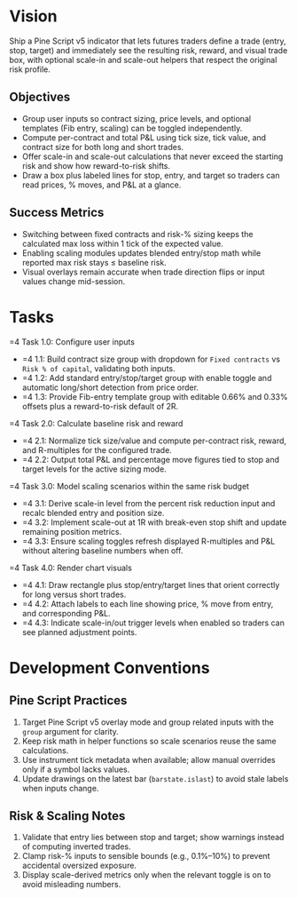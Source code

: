 # Vision
Ship a Pine Script v5 indicator that lets futures traders define a trade (entry, stop, target) and immediately see the resulting risk, reward, and visual trade box, with optional scale-in and scale-out helpers that respect the original risk profile.

## Objectives
- Group user inputs so contract sizing, price levels, and optional templates (Fib entry, scaling) can be toggled independently.
- Compute per-contract and total P&L using tick size, tick value, and contract size for both long and short trades.
- Offer scale-in and scale-out calculations that never exceed the starting risk and show how reward-to-risk shifts.
- Draw a box plus labeled lines for stop, entry, and target so traders can read prices, % moves, and P&L at a glance.

## Success Metrics
- Switching between fixed contracts and risk-% sizing keeps the calculated max loss within 1 tick of the expected value.
- Enabling scaling modules updates blended entry/stop math while reported max risk stays ≤ baseline risk.
- Visual overlays remain accurate when trade direction flips or input values change mid-session.

# Tasks
=4 Task 1.0: Configure user inputs
* =4 1.1: Build contract size group with dropdown for `Fixed contracts` vs `Risk % of capital`, validating both inputs.
* =4 1.2: Add standard entry/stop/target group with enable toggle and automatic long/short detection from price order.
* =4 1.3: Provide Fib-entry template group with editable 0.66% and 0.33% offsets plus a reward-to-risk default of 2R.

=4 Task 2.0: Calculate baseline risk and reward
* =4 2.1: Normalize tick size/value and compute per-contract risk, reward, and R-multiples for the configured trade.
* =4 2.2: Output total P&L and percentage move figures tied to stop and target levels for the active sizing mode.

=4 Task 3.0: Model scaling scenarios within the same risk budget
* =4 3.1: Derive scale-in level from the percent risk reduction input and recalc blended entry and position size.
* =4 3.2: Implement scale-out at 1R with break-even stop shift and update remaining position metrics.
* =4 3.3: Ensure scaling toggles refresh displayed R-multiples and P&L without altering baseline numbers when off.

=4 Task 4.0: Render chart visuals
* =4 4.1: Draw rectangle plus stop/entry/target lines that orient correctly for long versus short trades.
* =4 4.2: Attach labels to each line showing price, % move from entry, and corresponding P&L.
* =4 4.3: Indicate scale-in/out trigger levels when enabled so traders can see planned adjustment points.

# Development Conventions

## Pine Script Practices
1. Target Pine Script v5 overlay mode and group related inputs with the `group` argument for clarity.
2. Keep risk math in helper functions so scale scenarios reuse the same calculations.
3. Use instrument tick metadata when available; allow manual overrides only if a symbol lacks values.
4. Update drawings on the latest bar (`barstate.islast`) to avoid stale labels when inputs change.

## Risk & Scaling Notes
1. Validate that entry lies between stop and target; show warnings instead of computing inverted trades.
2. Clamp risk-% inputs to sensible bounds (e.g., 0.1%–10%) to prevent accidental oversized exposure.
3. Display scale-derived metrics only when the relevant toggle is on to avoid misleading numbers.

